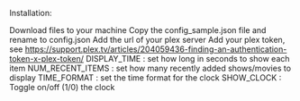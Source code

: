 Installation:

Download files to your machine
Copy the config_sample.json file and rename to config.json
Add the url of your plex server
Add your plex token, see https://support.plex.tv/articles/204059436-finding-an-authentication-token-x-plex-token/
DISPLAY_TIME : set how long in seconds to show each item
NUM_RECENT_ITEMS :  set how many recently added shows/movies to display
TIME_FORMAT : set the time format for the clock
SHOW_CLOCK : Toggle on/off (1/0) the clock
